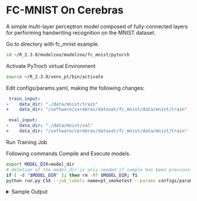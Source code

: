 # FC-MNIST On Cerebras

A simple multi-layer perceptron model composed of fully-connected layers for performing handwriting recognition on the MNIST dataset.


Go to directory with fc_mnist example. 
```bash
cd ~/R_2.3.0/modelzoo/modelzoo/fc_mnist/pytorch
```

Activate PyTroch virtual Environment 
```bash
source ~/R_2.3.0/venv_pt/bin/activate
```

Edit configs/params.yaml, making the following changes:
```yaml
 train_input:
-    data_dir: "./data/mnist/train"
+    data_dir: "/software/cerebras/dataset/fc_mnist/data/mnist/train"

 eval_input:
-    data_dir: "./data/mnist/val"
+    data_dir: "/software/cerebras/dataset/fc_mnist/data/mnist/train"
```

Run Training Job

Following commands Compile and Execute models. 
```bash
export MODEL_DIR=model_dir
# deletion of the model_dir is only needed if sample has been previously run
if [ -d "$MODEL_DIR" ]; then rm -Rf $MODEL_DIR; fi
python run.py CSX --job_labels name=pt_smoketest --params configs/params.yaml --num_csx=1 --mode train --model_dir $MODEL_DIR --mount_dirs /home/ /software --python_paths /home/$(whoami)/R_2.3.0/modelzoo --compile_dir /$(whoami) |& tee mytest.log
```
<details>
  <summary>Sample Output</summary>
  
  ```bash
    2023-05-15 16:05:54,510 INFO:   | Train Device=xla:0, Step=9950, Loss=2.30234, Rate=157300.30 samples/sec, GlobalRate=26805.42 samples/sec
    2023-05-15 16:05:54,571 INFO:   | Train Device=xla:0, Step=10000, Loss=2.29427, Rate=125599.14 samples/sec, GlobalRate=26905.42 samples/sec
    2023-05-15 16:05:54,572 INFO:   Saving checkpoint at global step 10000
    2023-05-15 16:05:59,734 INFO:   Saving step 10000 in dataloader checkpoint
    2023-05-15 16:06:00,117 INFO:   Saved checkpoint at global step: 10000
    2023-05-15 16:06:00,117 INFO:   Training Complete. Completed 1280000 sample(s) in 53.11996841430664 seconds.
    2023-05-15 16:06:04,356 INFO:   Monitoring returned
  ```
</details>
